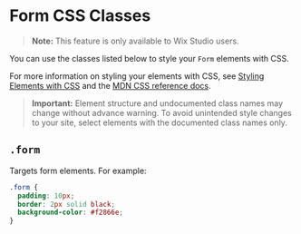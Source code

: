 <!-- This article was published using the Doc Push single-sourcing tool. Any changes to this article MUST be made in the source file. Find it at www.github.com/wix-private/velo-docs.-->

# Form CSS Classes

> **Note:** This feature is only available to Wix Studio users.

You can use the classes listed below
to style your `Form` elements with CSS.

For more information on styling your elements with CSS, see
[Styling Elements with CSS]($w/styling-elements-with-css) and the
[MDN CSS reference docs](https://developer.mozilla.org/en-US/docs/Learn/CSS).

<blockquote class="important">

__Important:__
Element structure and undocumented class names
may change without advance warning.
To avoid unintended style changes to your site,
select elements with the documented class names only.

</blockquote>

## `.form`

Targets form elements.
For example:

```css
.form {
  padding: 10px;
  border: 2px solid black;
  background-color: #f2866e;
}
```
